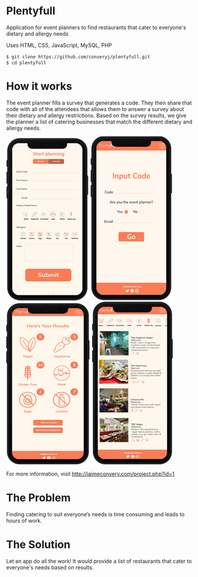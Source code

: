 # Plentyfull
Application for event planners to find restaurants that cater to everyone's dietary and allergy needs 

Uses HTML, CSS, JavaScript, MySQL, PHP

```
$ git clone https://github.com/converyj/plentyfull.git
$ cd plentyfull
```
# How it works
The event planner fills a survey that generates a code. They then share that code with all of the attendees that allows them to answer a survey about their dietary and allergy restrictions. Based on the survey results, we give the planner a list of catering businesses that match the different dietary and allergy needs.

![alt text](https://github.com/converyj/plentyfull/blob/dev/docs/images/plentyfull-survey-sm.png "Survey") 
![alt text](https://github.com/converyj/plentyfull/blob/dev/docs/images/plentyfull-inputcode-sm.png "Input Code")                   ![alt text](https://github.com/converyj/plentyfull/blob/dev/docs/images/plentyfull-results-sm.png "Survey Results")
![alt text](https://github.com/converyj/plentyfull/blob/dev/docs/images/plentyfull-restaurants-sm.png "Restaurant Results")

For more information, visit http://jaimeconvery.com/project.php?id=1

# The Problem
Finding catering to suit everyone’s needs is time consuming and leads to hours of work.

# The Solution
Let an app do all the work! It would provide a list of restaurants that cater to everyone's needs based on results.



